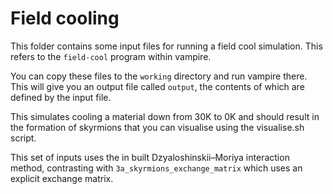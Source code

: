 # Field cooling 

This folder contains some input files for running a field cool simulation. This refers to the `field-cool` program within vampire. 

You can copy these files to the `working` directory and run vampire there. This will give you an output file called `output`, the contents of which are defined by the input file. 

This simulates cooling a material down from 30K to 0K and should result in the formation of skyrmions that you can visualise using the visualise.sh script. 

This set of inputs uses the in built Dzyaloshinskii–Moriya interaction method, contrasting with `3a_skyrmions_exchange_matrix` which uses an explicit exchange matrix.
